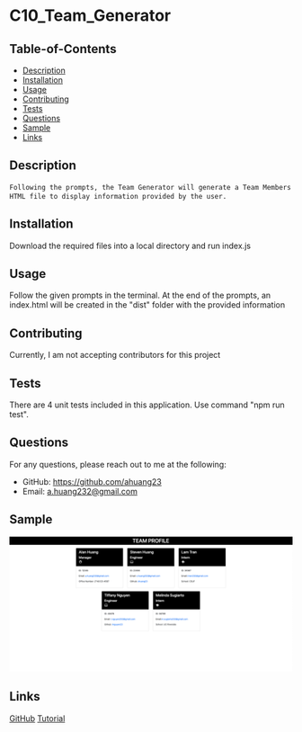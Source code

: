 # C10_Team_Generator

  ## Table-of-Contents
  * [Description](#description)
  * [Installation](#installation)
  * [Usage](#usage)
  * [Contributing](#contributing)
  * [Tests](#tests)
  * [Questions](#questions)
  * [Sample](#sample)
  * [Links](#links)
 
  ## Description
    Following the prompts, the Team Generator will generate a Team Members HTML file to display information provided by the user. 

  ## Installation
  Download the required files into a local directory and run index.js

  ## Usage
  Follow the given prompts in the terminal. At the end of the prompts, an index.html will be created in the "dist" folder with the provided information

  ## Contributing
  Currently, I am not accepting contributors for this project

  ## Tests
  There are 4 unit tests included in this application. Use command "npm run test".

  ## Questions
  For any questions, please reach out to me at the following:
  - GitHub: https://github.com/ahuang23
  - Email: a.huang232@gmail.com

  ## Sample
  ![Team Generator](./images/image1.png)

  ## Links
  [GitHub](https://github.com/ahuang23/C09_ReadMe_Generator)
  [Tutorial](https://watch.screencastify.com/v/8507WzI8fZsDTxJJF6UB)


